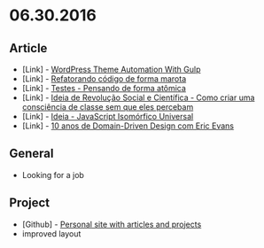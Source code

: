 # 06.30.2016

## Article 

- \[Link\] - [WordPress Theme Automation With Gulp](https://www.sitepoint.com/wordpress-theme-automation-with-gulp/)
- \[Link\] - [Refatorando código de forma marota](http://nomadev.com.br/refatorando-codigo-de-forma-marota/)
- \[Link\] - [Testes - Pensando de forma atômica](http://nomadev.com.br/testes-pensando-de-forma-at%C3%B4mica/)
- \[Link\] - [Ideia de Revolução Social e Científica - Como criar uma consciência de classe sem que eles percebam](http://nomadev.com.br/ideia-de-revolu%C3%A7%C3%A3o-social-e-cient%C3%ADfica-como-criar-uma-consci%C3%AAncia-de-classe-sem-que-eles-percebam/)
- \[Link\] - [Ideia - JavaScript Isomórfico Universal](http://nomadev.com.br/ideia-javascript-isomorfico-universal/)
- \[Link\] - [10 anos de Domain-Driven Design com Eric Evans](https://www.infoq.com/br/articles/ddd-10-anos)

## General 

- Looking for a job


## Project

- \[Github\] - [Personal site with articles and projects](https://github.com/headquarters-solutions/hemersonvianna.github.io)
 - improved layout
